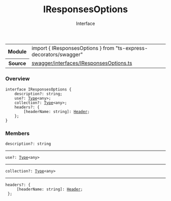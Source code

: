 <header class="symbol-info-header">    <h1 id="iresponsesoptions">IResponsesOptions</h1>    <label class="symbol-info-type-label interface">Interface</label>      </header>
<section class="symbol-info">      <table class="is-full-width">        <tbody>        <tr>          <th>Module</th>          <td>            <div class="lang-typescript">                <span class="token keyword">import</span> { IResponsesOptions }                 <span class="token keyword">from</span>                 <span class="token string">"ts-express-decorators/swagger"</span>                            </div>          </td>        </tr>        <tr>          <th>Source</th>          <td>            <a href="https://github.com/Romakita/ts-express-decorators/blob/v2.0.0-4/src/swagger/interfaces/IResponsesOptions.ts#L0-L0">                swagger/interfaces/IResponsesOptions.ts            </a>        </td>        </tr>                </tbody>      </table>    </section>

### Overview

<pre><code class="typescript-lang"><span class="token keyword">interface</span> IResponsesOptions <span class="token punctuation">{</span>
    description?<span class="token punctuation">:</span> <span class="token keyword">string</span><span class="token punctuation">;</span>
    use?<span class="token punctuation">:</span> <a href="#api/common/core/type"><span class="token">Type</span></a><<span class="token keyword">any</span>><span class="token punctuation">;</span>
    collection?<span class="token punctuation">:</span> <a href="#api/common/core/type"><span class="token">Type</span></a><<span class="token keyword">any</span>><span class="token punctuation">;</span>
    headers?<span class="token punctuation">:</span> <span class="token punctuation">{</span>
        <span class="token punctuation">[</span>headerName<span class="token punctuation">:</span> <span class="token keyword">string</span><span class="token punctuation">]</span><span class="token punctuation">:</span> <a href="#api/common/mvc/header"><span class="token">Header</span></a><span class="token punctuation">;</span>
    <span class="token punctuation">}</span><span class="token punctuation">;</span>
<span class="token punctuation">}</span></code></pre>

### Members

<div class="method-overview"><pre><code class="typescript-lang">description?<span class="token punctuation">:</span> <span class="token keyword">string</span></code></pre></div>
<hr />
<div class="method-overview"><pre><code class="typescript-lang">use?<span class="token punctuation">:</span> <a href="#api/common/core/type"><span class="token">Type</span></a><<span class="token keyword">any</span>></code></pre></div>
<hr />
<div class="method-overview"><pre><code class="typescript-lang">collection?<span class="token punctuation">:</span> <a href="#api/common/core/type"><span class="token">Type</span></a><<span class="token keyword">any</span>></code></pre></div>
<hr />
<div class="method-overview"><pre><code class="typescript-lang">headers?<span class="token punctuation">:</span> <span class="token punctuation">{</span>
     <span class="token punctuation">[</span>headerName<span class="token punctuation">:</span> <span class="token keyword">string</span><span class="token punctuation">]</span><span class="token punctuation">:</span> <a href="#api/common/mvc/header"><span class="token">Header</span></a><span class="token punctuation">;</span>
 <span class="token punctuation">}</span><span class="token punctuation">;</span></code></pre></div>
